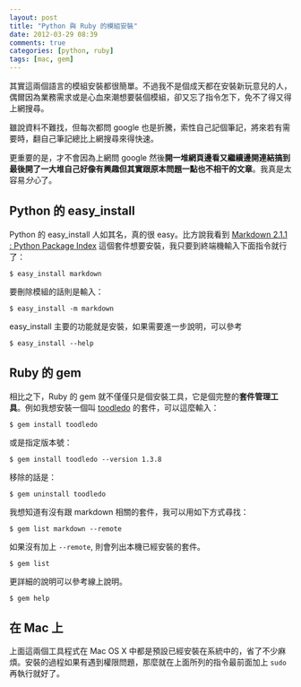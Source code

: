 ```yaml
---
layout: post
title: "Python 與 Ruby 的模組安裝"
date: 2012-03-29 08:39
comments: true
categories: [python, ruby]
tags: [mac, gem]
---
```


其實這兩個語言的模組安裝都很簡單。不過我不是個成天都在安裝新玩意兒的人，偶爾因為業務需求或是心血來潮想要裝個模組，卻又忘了指令怎下，免不了得又得上網搜尋。

雖說資料不難找，但每次都問 google 也是折騰，索性自己記個筆記，將來若有需要時，翻自己筆記總比上網搜尋來得快速。

更重要的是，才不會因為上網問 google 然後**開一堆網頁邊看又繼續邊開連結搞到最後開了一大堆自己好像有興趣但其實跟原本問題一點也不相干的文章**。我真是太容易*分心*了。

## Python 的 easy_install

Python 的 easy_install 人如其名，真的很 easy。比方說我看到 [Markdown 2.1.1 : Python Package Index][python] 這個套件想要安裝，我只要到終端機輸入下面指令就行了：

    $ easy_install markdown
    
要刪除模組的話則是輸入：

    $ easy_install -m markdown

easy_install 主要的功能就是安裝，如果需要進一步說明，可以參考

    $ easy_install --help

## Ruby 的 gem

相比之下，Ruby 的 gem 就不僅僅只是個安裝工具，它是個完整的**套件管理工具**。例如我想安裝一個叫 [toodledo][rubyforge] 的套件，可以這麼輸入：

    $ gem install toodledo

或是指定版本號：

    $ gem install toodledo --version 1.3.8

移除的話是：

    $ gem uninstall toodledo

我想知道有沒有跟 markdown 相關的套件，我可以用如下方式尋找：

    $ gem list markdown --remote

如果沒有加上 `--remote`, 則會列出本機已經安裝的套件。

    $ gem list

更詳細的說明可以參考線上說明。

    $ gem help

## 在 Mac 上

上面這兩個工具程式在 Mac OS X 中都是預設已經安裝在系統中的，省了不少麻煩。安裝的過程如果有遇到權限問題，那麼就在上面所列的指令最前面加上 `sudo` 再執行就好了。

[python]: http://pypi.python.org/pypi/Markdown
[rubyforge]: http://toodledo.rubyforge.org/toodledo/